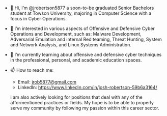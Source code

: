- 👋 Hi, I’m @jrobertson5877 a soon-to-be graduated Senior Bachelors student at Towson University, majoring in Computer Science with a focus in Cyber Operations.
- 👀 I’m interested in various aspects of Offensive and Defensive Cyber Operations and Development, such as: Malware Development, Adversarial Emulation and internal Red teaming, Threat Hunting, System and Network Analysis, and Linux Systems Administration.
- 🌱 I’m currently learning about offensive and defensive cyber techniques in the professional, personal, and academic education spaces.
- 📫 How to reach me:
  - Email: jrob5877@gmail.com
  - LinkedIn: https://www.linkedin.com/in/josh-robertson-59b6a3164/
  
  I am also actively looking for positions that deal with any of the afformentioned practices or fields. My hope is to be able to properly serve my community by following my passion within this career sector.
  

